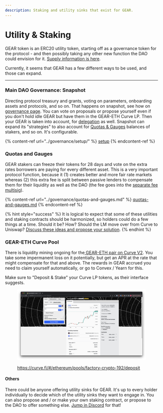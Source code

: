 ```yaml
---
description: Staking and utility sinks that exist for GEAR.
---
```


# Utility & Staking

GEAR token is an ERC20 utility token, starting off as a governance token for the protocol - and then possibly taking any other new function the DAO could envision for it. [Supply information is here](supply-information.md).

Currently, it seems that GEAR has a few different ways to be used, and those can expand.

***

### Main DAO Governance: Snapshot

Directing protocol treasury and grants, voting on parameters, onboarding assets and protocols, and so on. That happens on snapshot, see how on [governance page](../governance/setup/). You can vote on proposals or propose yourself even if you don't hold idle GEAR but have them in the GEAR-ETH Curve LP. Then your GEAR is taken into account, for [delegation](../governance/community-delegates.md) as well. Snapshot can expand its "strategies" to also account for [Quotas & Gauges](utility-and-staking.md#quotas-and-gauges) balances of stakers, and so on. It's configurable.

{% content-ref url="../governance/setup/" %}
[setup](../governance/setup/)
{% endcontent-ref %}

### Quotas and Gauges

GEAR stakers can freeze their tokens for 28 days and vote on the extra rates borrowers are paying for every different asset. This is a very important protocol function, because it (1) creates better and more fair rate markets whereas (2) this extra fee is split between passive lenders to compensate them for their liquidity as well as the DAO (the fee goes into the [separate fee multisig](../governance/setup/guards-multisigs.md#fee-temporary-guard-5-10)).&#x20;

{% content-ref url="../governance/quotas-and-gauges.md" %}
[quotas-and-gauges.md](../governance/quotas-and-gauges.md)
{% endcontent-ref %}

{% hint style="success" %}
It is logical to expect that some of these utilities and staking contracts should be harmonized, so holders could do a few things at a time. Should it be? How? Should the LM move over from Curve to Uniswap? [Discuss these ideas and propose your solution](https://discord.com/channels/841203475606011905/1177177691842166844).
{% endhint %}

### GEAR-ETH Curve Pool

There is liquidity mining ongoing for the[ GEAR-ETH pair on Curve V2](https://curve.fi/#/ethereum/pools/factory-crypto-192/deposit). You take some impermanent loss on it potentially, but get an APR at the rate that might compensate for that and above. The rewards in GEAR accrued you need to claim yourself automatically, or go to Convex / Yearn for this.

Make sure to "Deposit & Stake" your Curve LP tokens, as their interface suggests.

<figure><img src="../.gitbook/assets/GEAR token Curve.png" alt=""><figcaption><p><a href="https://curve.fi/#/ethereum/pools/factory-crypto-192/deposit">https://curve.fi/#/ethereum/pools/factory-crypto-192/deposit</a></p></figcaption></figure>

#### Others

There could be anyone offering utility sinks for GEAR. It's up to every holder individually to decide which of the utility sinks they want to engage in. You can also propose and / or make your own staking contract, or propose to the DAO to offer something else. [Jump in Discord](https://discord.gg/gearbox) for that!
